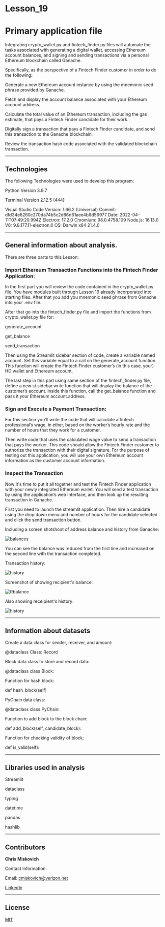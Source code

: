 # Lesson_19
# Primary application file
Integrating crypto_wallet.py and fintech_finder.py files will automate the tasks associated with generating a digital wallet, accessing Ethereum account balances, and signing and sending transactions via a personal Ethereum blockchain called Ganache.

Specifically, as the perspective of a Fintech Finder customer in order to do the following:

Generate a new Ethereum account instance by using the mnemonic seed phrase provided by Ganache.

Fetch and display the account balance associated with your Ethereum account address.

Calculate the total value of an Ethereum transaction, including the gas estimate, that pays a Fintech Finder candidate for their work.

Digitally sign a transaction that pays a Fintech Finder candidate, and send this transaction to the Ganache blockchain.

Review the transaction hash code associated with the validated blockchain transaction.



---

## Technologies

The following Technologies were used to develop this program:

Python 
    Version 3.9.7

Terminal
    Version 2.12.5 (444)

Visual Studio Code
    Version: 1.66.2 (Universal)
    Commit: dfd34e8260c270da74b5c2d86d61aee4b6d56977
    Date: 2022-04-11T07:49:20.994Z
    Electron: 17.2.0
    Chromium: 98.0.4758.109
    Node.js: 16.13.0
    V8: 9.8.177.11-electron.0
    OS: Darwin x64 21.4.0
    
---

## General information about analysis.
There are three parts to this Lesson:

### Import Ethereum Transaction Functions into the Fintech Finder Application:

In the first part you will review the code contained in the crypto_wallet.py file.  You have modules built through Lesson 19 already incorporated into starting files.  After that you add you mnemonic seed phrase from Ganache into your .env file.

After that go into the fintech_finder.py file and import the functions from crypto_wallet.py file for:

generate_account

get_balance

send_transaction

Then using the Streamlit sidebar section of code, create a variable named account. Set this variable equal to a call on the generate_account function. This function will create the Fintech Finder customer’s (in this case, your) HD wallet and Ethereum account.

The last step in this part using same section of the fintech_finder.py file, define a new st.sidebar.write function that will display the balance of the customer’s account. Inside this function, call the get_balance function and pass it your Ethereum account.address.



### Sign and Execute a Payment Transaction:

For this section you'll write the code that will calculate a fintech professional’s wage, in ether, based on the worker’s hourly rate and the number of hours that they work for a customer. 

Then write code that uses the calculated wage value to send a transaction that pays the worker. This code should allow the Fintech Finder customer to authorize the transaction with their digital signature. For the purpose of testing out this application, you will use your own Ethereum account information as the customer account information.


### Inspect the Transaction

Now it's time to put it all together and test the Fintech Finder application with your newly integrated Ethereum wallet. You will send a test transaction by using the application’s web interface, and then look up the resulting transaction in Ganache.

First you need to launch the streamlit application.  Then hire a candidate using the drop down menu and number of hours for the candidate selected and click the send transaction button.

Including a screen shotshoot of address balance and history from Ganache:


![balances](/Account_balances_Ganache.png)

You can see the balance was reduced from the first line and increased on the second line with the transaction completed.

Transaction history:

![history](transaction_history.png)

Screenshot of showing recipient's balance:

![Rbalance](Increase_client_acct.png)

Also showing receipient's history:

![history](transaction_history.png)

---

## Information about datasets

Create a data class for sender, receiver, and amount:

@dataclass
Class: Record

Block data class to store and record data:

@dataclass
class Block:

Function for hash block:

def hash_block(self)

PyChain data class:

@dataclass
class PyChain:


Function to add block to the block chain:

def add_block(self, candidate_block):


Function for checking validity of block;

def is_valid(self):

---

## Libraries used in analysis

Streamlit

dataclass

typing

datetime

pandas

hashlib

---

## Contributors


**Chris Miskovich**

Contact Information:

Email: cmiskovich@verizon.net

[LinkedIn](https://www.linkedin.com/in/christopher-miskovich-9a61b0234/) 

---

## License

[MIT](/license.txt)
